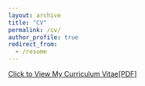 ```yaml
---
layout: archive
title: "CV"
permalink: /cv/
author_profile: true
redirect_from:
  - /resume
---
```


[Click to View My Curriculum Vitae\[PDF\]](https://ziyiyin97.github.io/files/Ziyi_Yin_CV.pdf)

